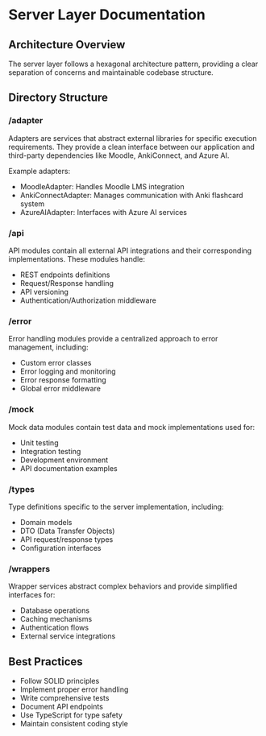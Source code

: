 # Server Layer Documentation

## Architecture Overview
The server layer follows a hexagonal architecture pattern, providing a clear separation of concerns and maintainable codebase structure.

## Directory Structure

### /adapter
Adapters are services that abstract external libraries for specific execution requirements. They provide a clean interface between our application and third-party dependencies like Moodle, AnkiConnect, and Azure AI.

Example adapters:
- MoodleAdapter: Handles Moodle LMS integration
- AnkiConnectAdapter: Manages communication with Anki flashcard system
- AzureAIAdapter: Interfaces with Azure AI services

### /api
API modules contain all external API integrations and their corresponding implementations. These modules handle:
- REST endpoints definitions
- Request/Response handling
- API versioning
- Authentication/Authorization middleware

### /error
Error handling modules provide a centralized approach to error management, including:
- Custom error classes
- Error logging and monitoring
- Error response formatting
- Global error middleware

### /mock
Mock data modules contain test data and mock implementations used for:
- Unit testing
- Integration testing
- Development environment
- API documentation examples

### /types
Type definitions specific to the server implementation, including:
- Domain models
- DTO (Data Transfer Objects)
- API request/response types
- Configuration interfaces

### /wrappers
Wrapper services abstract complex behaviors and provide simplified interfaces for:
- Database operations
- Caching mechanisms
- Authentication flows
- External service integrations

## Best Practices
- Follow SOLID principles
- Implement proper error handling
- Write comprehensive tests
- Document API endpoints
- Use TypeScript for type safety
- Maintain consistent coding style